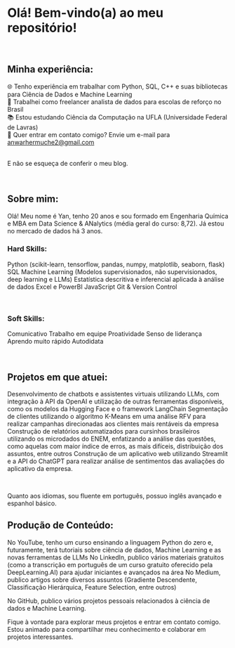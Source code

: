# Olá! Bem-vindo(a) ao meu repositório!

<br>

## Minha experiência:

🌐 Tenho experiência em trabalhar com Python, SQL, C++ e suas bibliotecas para Ciência de Dados e Machine Learning<br>
🎲 Trabalhei como freelancer analista de dados para escolas de reforço no Brasil <br>
📚 Estou estudando Ciência da Computação na UFLA (Universidade Federal de Lavras) <br>
📧 Quer entrar em contato comigo? Envie um e-mail para anwarhermuche2@gmail.com <br>
<br>

E não se esqueça de conferir o meu blog.

<br>

## Sobre mim:

Olá! Meu nome é Yan, tenho 20 anos e sou formado em Engenharia Química e MBA em Data Science & ANalytics (média geral do curso: 8,72). Já estou no mercado de dados há 3 anos.<br>

### Hard Skills:

Python (scikit-learn, tensorflow, pandas, numpy, matplotlib, seaborn, flask)
SQL
Machine Learning (Modelos supervisionados, não supervisionados, deep learning e LLMs)
Estatística descritiva e inferencial aplicada à análise de dados
Excel e PowerBI
JavaScript
Git & Version Control
<br>

<br>

### Soft Skills:

Comunicativo
Trabalho em equipe
Proatividade
Senso de liderança
Aprendo muito rápido
Autodidata
<br>

<br>

## Projetos em que atuei:

Desenvolvimento de chatbots e assistentes virtuais utilizando LLMs, com integração à API da OpenAI e utilização de outras ferramentas disponíveis, como os modelos da Hugging Face e o framework LangChain
Segmentação de clientes utilizando o algoritmo K-Means em uma análise RFV para realizar campanhas direcionadas aos clientes mais rentáveis da empresa
Construção de relatórios automatizados para cursinhos brasileiros utilizando os microdados do ENEM, enfatizando a análise das questões, como aquelas com maior índice de erros, as mais difíceis, distribuição dos assuntos, entre outros
Construção de um aplicativo web utilizando Streamlit e a API do ChatGPT para realizar análise de sentimentos das avaliações do aplicativo da empresa.
<br>

<br>

Quanto aos idiomas, sou fluente em português, possuo inglês avançado e espanhol básico.

## Produção de Conteúdo:

No YouTube, tenho um curso ensinando a linguagem Python do zero e, futuramente, terá tutoriais sobre ciência de dados, Machine Learning e as novas ferramentas de LLMs
No LinkedIn, publico vários materiais gratuitos (como a transcrição em português de um curso gratuito oferecido pela DeepLearning.AI) para ajudar iniciantes e avançados na área
No Medium, publico artigos sobre diversos assuntos (Gradiente Descendente, Classificação Hierárquica, Feature Selection, entre outros)



No GitHub, publico vários projetos pessoais relacionados à ciência de dados e Machine Learning.
<br>

Fique à vontade para explorar meus projetos e entrar em contato comigo. Estou animado para compartilhar meu conhecimento e colaborar em projetos interessantes.

